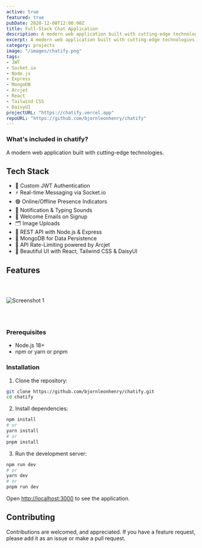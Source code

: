 ```yaml
---
active: true
featured: true
pubDate: 2020-12-08T12:00:00Z
title: Full-Stack Chat Application
description: A modern web application built with cutting-edge technologies.
excerpt: A modern web application built with cutting-edge technologies.
category: projects
image: "/images/chatify.png"
tags:
- JWT
- Socket.io
- Node.js
- Express
- MongoDB
- Arcjet
- React
- Tailwind CSS
- DaisyUI
projectURL: "https://chatify.vercel.app"
repoURL: "https://github.com/bjornleonhenry/chatify"
---
```


### What's included in chatify?

A modern web application built with cutting-edge technologies.

## Tech Stack

- 🔐 Custom JWT Authentication
- ⚡ Real-time Messaging via Socket.io
- 🟢 Online/Offline Presence Indicators
- 🔔 Notification & Typing Sounds
- 📨 Welcome Emails on Signup
- 🗂️ Image Uploads
- 🧰 REST API with Node.js & Express
- 🧱 MongoDB for Data Persistence
- 🚦 API Rate-Limiting powered by Arcjet
- 🎨 Beautiful UI with React, Tailwind CSS & DaisyUI

## Features

### &nbsp;

![Screenshot 1](/images/chatify-1.webp)

### &nbsp;

### Prerequisites

- Node.js 18+
- npm or yarn or pnpm

### Installation

1. Clone the repository:
```bash
git clone https://github.com/bjornleonhenry/chatify.git
cd chatify
```

2. Install dependencies:
```bash
npm install
# or
yarn install
# or
pnpm install
```

3. Run the development server:
```bash
npm run dev
# or
yarn dev
# or
pnpm run dev
```

Open [http://localhost:3000](http://localhost:3000) to see the application.

## Contributing

Contributions are welcomed, and appreciated. If you have a feature request, please add it as an issue or make a pull request.
